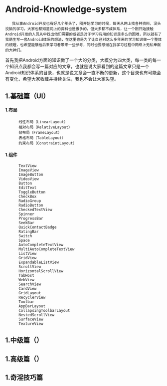 # Android-Knowledge-system
       我从事Android开发也有好几个年头了，刚开始学习的时候，每天从网上找各种资料，没头没脑的学习，大家也都知道网上的资料也是很多的，但大多都不成体系，让一个刚开始接触Android开发的人员从中找出他们需要的或者是对于学习有用的知识是多么的困难，所以就有了我萌生写一套Android体系的想法，在这里也是为了让自己对这么多年来的学习知识做一个整体的梳理，也希望能够给后来学习者带来一些参考，同时也要感谢在我学习过程中网络上无私奉献的大神们。
首先我把Android方面的知识做了一个大的分类，大概分为四大类，每一类的每一个知识点我都会写一篇对应的文章，也就是说大家看到的这篇文章只是一个Android知识体系的目录，也就是说文章会一直不断的更新，这个目录也有可能会有变化，希望大家收藏并持续关注，我也不会让大家失望。
##  1.基础篇（UI）

#### 1.布局
          线性布局（LinearLayout）
          相对布局（RelativeLayout）
          帧布局（FrameLayout）
          表格布局（TableLayout）
          约束布局（ConstraintLayout）
#### 1.组件
          TextView
          ImageView
          ImageButton
          VideoView
          Button
          EditText
          ToggleButton
          CheckBox
          RadioGroup
          RadioButton
          CheckedTextView
          Spinner
          ProgressBar
          SeekBar
          QuickContactBadge
          RatingBar
          Switch
          Space
          AutoCompleteTextView
          MultiAutoCompleteTextView
          ListView
          GridView
          ExpandableListView
          ScrollView
          HorizontalScrollView
          TabHost
          WebView
          SearchView
          CardView
          GridLayout
          RecyclerView
          Toolbar
          AppBarLayout
          CollapsingToolbarLayout
          NestedScrollView
          SurfaceView
          TextureView

## 1.中级篇（）

## 1.高级篇（）

## 1.奇淫技巧篇
